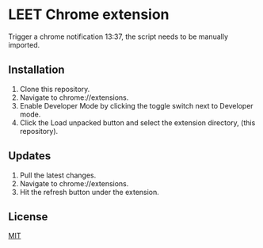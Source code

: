 # LEET Chrome extension
Trigger a chrome notification 13:37, the script needs to be manually imported.

## Installation
1. Clone this repository.
2. Navigate to chrome://extensions.
3. Enable Developer Mode by clicking the toggle switch next to Developer mode.
4. Click the Load unpacked button and select the extension directory, (this repository).

## Updates
1. Pull the latest changes.
2. Navigate to chrome://extensions.
3. Hit the refresh button under the extension.

## License
[MIT](./LICENSE)
